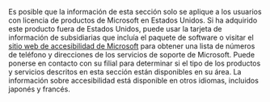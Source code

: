 Es posible que la información de esta sección solo se aplique a los usuarios con licencia de productos de Microsoft en Estados Unidos. Si ha adquirido este producto fuera de Estados Unidos, puede usar la tarjeta de información de subsidiarias que incluía el paquete de software o visitar el [sitio web de accesibilidad de Microsoft](http://go.microsoft.com/fwlink/?LinkId=8431) para obtener una lista de números de teléfono y direcciones de los servicios de soporte de Microsoft. Puede ponerse en contacto con su filial para determinar si el tipo de los productos y servicios descritos en esta sección están disponibles en su área. La información sobre accesibilidad está disponible en otros idiomas, incluidos japonés y francés.

<!--HONumber=Jun16_HO4-->


